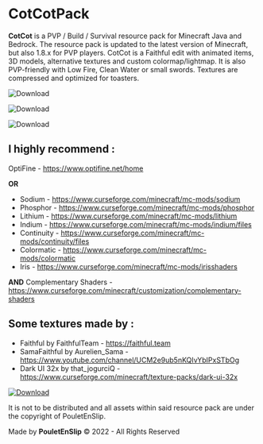# CotCotPack

**CotCot** is a PVP / Build / Survival resource pack for Minecraft Java and Bedrock. The resource pack is updated to the latest version of Minecraft, but also 1.8.x for PVP players. CotCot is a Faithful edit with animated items, 3D models, alternative textures and custom colormap/lightmap. It is also PVP-friendly with Low Fire, Clean Water or small swords. Textures are compressed and optimized for toasters.


![Download](https://github.com/PouletEnSlip/Minecraft-Resource-Pack/blob/main/Images/0.png)

![Download](https://github.com/PouletEnSlip/Minecraft-Resource-Pack/blob/main/Images/2.png)

![Download](https://github.com/PouletEnSlip/Minecraft-Resource-Pack/blob/main/Images/3.png)

## I highly recommend :

OptiFine - https://www.optifine.net/home

**OR**
* Sodium - https://www.curseforge.com/minecraft/mc-mods/sodium
* Phosphor - https://www.curseforge.com/minecraft/mc-mods/phosphor
* Lithium - https://www.curseforge.com/minecraft/mc-mods/lithium
* Indium - https://www.curseforge.com/minecraft/mc-mods/indium/files
* Continuity - https://www.curseforge.com/minecraft/mc-mods/continuity/files
* Colormatic - https://www.curseforge.com/minecraft/mc-mods/colormatic
* Iris - https://www.curseforge.com/minecraft/mc-mods/irisshaders

**AND**
Complementary Shaders - https://www.curseforge.com/minecraft/customization/complementary-shaders

## Some textures made by :

* Faithful by FaithfulTeam - https://faithful.team
* SamaFaithful by Aurelien_Sama - https://www.youtube.com/channel/UCM2e9ub5nKQIvYbIPxSTbOg
* Dark UI 32x by that_jogurciQ - https://www.curseforge.com/minecraft/texture-packs/dark-ui-32x

[![Download](https://www.pngall.com/wp-content/uploads/2/Downloadable-PDF-Button-PNG-Image.png)](https://github.com/PouletEnSlip/CotCotPack/releases)

It is not to be distributed and all assets within said
resource pack are under the copyright of PouletEnSlip.

Made by **PouletEnSlip** © 2022 - All Rights Reserved
